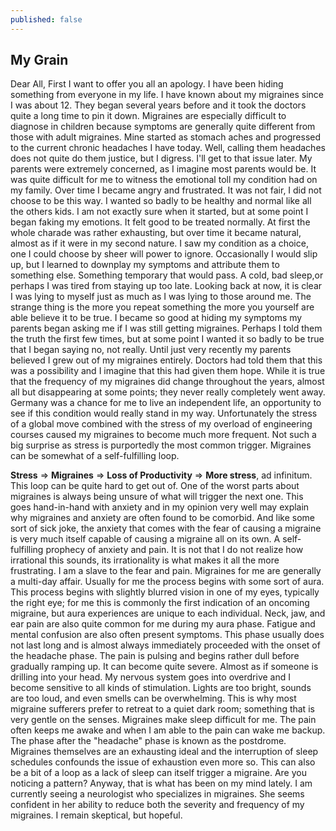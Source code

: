 ```yaml
---
published: false
---
```

## My Grain

Dear All,
First I want to offer you all an apology. I have been hiding something from everyone in my life. I have known about my migraines since I was about 12. They began several years before and it took the doctors quite a long time to pin it down. Migraines are especially difficult to diagnose in children because symptoms are generally quite different from those with adult migraines. Mine started as stomach aches and progressed to the current chronic headaches I have today. Well, calling them headaches does not quite do them justice, but I digress. I'll get to that issue later. My parents were extremely concerned, as I imagine most parents would be. It was quite difficult for me to witness the emotional toll my condition had on my family. Over time I became angry and frustrated. It was not fair, I did not choose to be this way. I wanted so badly to be healthy and normal like all the others kids. I am not exactly sure when it started, but at some point I began faking my emotions. It felt good to be treated normally. At first the whole charade was rather exhausting, but over time it became natural, almost as if it were in my second nature. I saw my condition as a choice, one I could choose by sheer will power to ignore. Occasionally I would slip up, but I learned to downplay my symptoms and attribute them to something else. Something temporary that would pass. A cold, bad sleep,or perhaps I was  tired from staying up too late. Looking back at now, it is clear I was lying to myself just as much as I was lying to those around me. The strange thing is the more you repeat something the more you yourself are able believe it to be true. I became so good at hiding my symptoms my parents began asking me if I was still getting migraines. Perhaps I told them the truth the first few times, but at some point I wanted it so badly to be true that I began saying no, not really. Until just very recently my parents believed I grew out of my migraines entirely. Doctors had told them that this was a possibility and I imagine that this had given them hope. While it is true that the frequency of my migraines did change throughout the years, almost all but disappearing at some points; they never really completely went away. Germany was a chance for me to live an independent life, an opportunity to see if this condition would really stand in my way. Unfortunately the stress of a global move combined with the stress of my overload of engineering courses caused my migraines to become much more frequent. Not such a big surprise as stress is purportedly the most common trigger. Migraines can be somewhat of a self-fulfilling loop. 

**Stress** => **Migraines** => **Loss of Productivity** => **More stress**, ad infinitum. 
This loop can be quite hard to get out of. One of the worst parts about migraines is always being unsure of what will trigger the next one. This goes hand-in-hand with anxiety and in my opinion very well may explain why migraines and anxiety are often found to be comorbid. And like some sort of sick joke, the anxiety that comes with the fear of causing a migraine is very much itself capable of causing a migraine all on its own. A self-fulfilling prophecy of anxiety and pain. It is not that I do not realize how irrational this sounds, its irrationality is what makes it all the more frustrating. I am a slave to the fear and pain. 
Migraines for me are generally a multi-day affair. Usually for me the process begins with some sort of aura. This process begins with slightly blurred vision in one of my eyes, typically the right eye; for me this is commonly the first indication of an oncoming migraine, but aura experiences are unique to each individual. Neck, jaw, and ear pain are also quite common for me during my aura phase. Fatigue and mental confusion are also often present symptoms. This phase usually does not last long and is almost always immediately proceeded with the onset of the headache phase. The pain is pulsing and begins rather dull before gradually ramping up. It can become quite severe. Almost as if someone is drilling into your head. My nervous system goes into overdrive and I become sensitive to all kinds of stimulation. Lights are too bright, sounds are too loud, and even smells can be overwhelming. This is why most migraine sufferers prefer to retreat to a quiet dark room; something that is very gentle on the senses. Migraines make sleep difficult for me. The pain often keeps me awake and when I am able to the pain can wake me backup. The phase after the "headache" phase is known as the postdrome. Migraines themselves are an exhausting ideal and the interruption of sleep schedules confounds the issue of exhaustion even more so. This can also be a bit of a loop as a lack of sleep can itself trigger a migraine. Are you noticing a pattern? Anyway, that is what has been on my mind lately. I am currently seeing a neurologist who specializes in migraines. She seems confident in her ability to reduce both the severity and frequency of my migraines. I remain skeptical, but hopeful.

